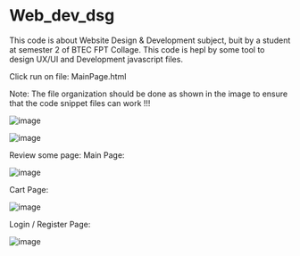 # Web_dev_dsg
This code is about Website Design &amp; Development subject, buit by a student at semester 2 of BTEC FPT Collage.
This code is hepl by some tool to design UX/UI and Development javascript files.

Click run on file: MainPage.html

Note: The file organization should be done as shown in the image to ensure that the code snippet files can work !!!

![image](https://github.com/user-attachments/assets/bdaddf46-8930-401e-a667-9e275a80fe6b)

![image](https://github.com/user-attachments/assets/88cbb66e-1eb3-4a3c-98dd-e90c67347d61)

Review some page:
Main Page:

![image](https://github.com/user-attachments/assets/f4ddb36c-230a-42ed-a3df-8b2f18bdf9f0)

Cart Page:

![image](https://github.com/user-attachments/assets/3c4155d4-1b72-4a5e-be26-9199b45ae9f6)

Login / Register Page:

![image](https://github.com/user-attachments/assets/61b8167b-2f5e-44e3-a74f-1c97370d65ab)

